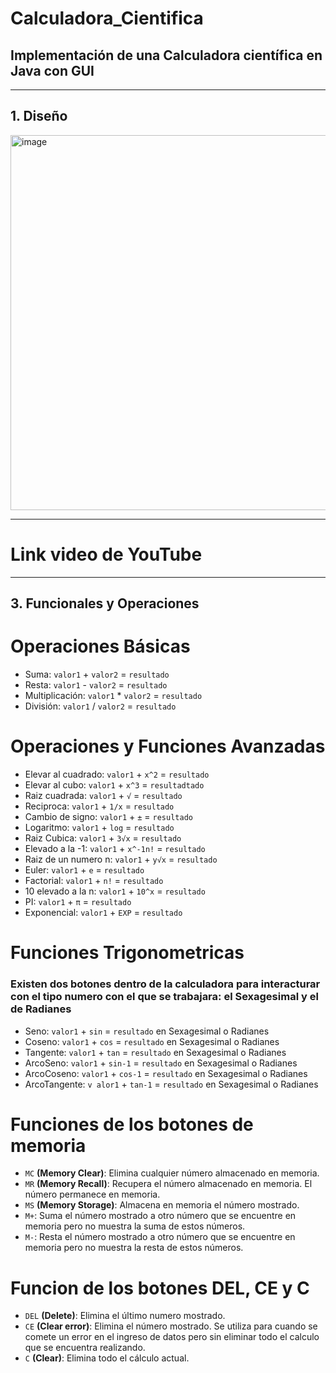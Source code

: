 # Calculadora_Cientifica
## Implementación de una Calculadora científica en Java con GUI
--- 
## 1. Diseño

 <img width="600" alt="image" src="https://user-images.githubusercontent.com/85601974/183820025-22e31847-59e3-47f1-a692-0f101a6d5462.png">
 
---
# Link video de YouTube


---
## 3. Funcionales y Operaciones

# Operaciones Básicas

+ Suma: `valor1` + `valor2` = `resultado` 
+ Resta: `valor1`  - `valor2`  = `resultado` 
+ Multiplicación: `valor1`  * `valor2` = `resultado` 
+ División: `valor1`  / `valor2`  = `resultado` 

# Operaciones y Funciones Avanzadas

+ Elevar al cuadrado: `valor1`  +  `x^2` = `resultado` 
+ Elevar al cubo: `valor1`  +  `x^3` = `resultadtado` 
+ Raiz cuadrada: `valor1`  +  `√` = `resultado` 
+ Reciproca: `valor1`  +  `1/x` = `resultado` 
+ Cambio de signo: `valor1`  +  `±` = `resultado` 
+ Logaritmo: `valor1`  +  `log` = `resultado` 
+ Raiz Cubica: `valor1`  +  `3√x` = `resultado` 
+ Elevado a la -1: `valor1`  +  `x^-1n!` =  `resultado` 
+ Raiz de un numero n: `valor1`  +  `y√x` = `resultado` 
+ Euler: `valor1`  +  `e` = `resultado` 
+ Factorial: `valor1`  +  `n!`  = `resultado` 
+ 10 elevado a la n: `valor1`  +  `10^x` = `resultado` 
+ PI: `valor1`  +  `π` = `resultado` 
+ Exponencial: `valor1`  +  `EXP` = `resultado` 

# Funciones Trigonometricas

### Existen dos botones dentro de la calculadora para interacturar con el tipo numero con el que se trabajara: el Sexagesimal y el de Radianes

+ Seno: `valor1`  +  `sin` = `resultado` en Sexagesimal o Radianes
+ Coseno: `valor1`  +  `cos` = `resultado`  en Sexagesimal o Radianes
+ Tangente: `valor1`  +  `tan` = `resultado`  en Sexagesimal o Radianes
+ ArcoSeno: `valor1`  +  `sin-1` = `resultado`  en Sexagesimal o Radianes
+ ArcoCoseno: `valor1`  +  `cos-1` = `resultado`  en Sexagesimal o Radianes
+ ArcoTangente: `v alor1`  +  `tan-1` = `resultado`  en Sexagesimal o Radianes

# Funciones de los botones de memoria

+ `MC` **(Memory Clear)**: Elimina cualquier número almacenado en memoria.
+ `MR` **(Memory Recall)**: Recupera el número almacenado en memoria. El número permanece en memoria.
+ `MS` **(Memory Storage)**: Almacena en memoria el número mostrado.
+ `M+`: Suma el número mostrado a otro número que se encuentre en memoria pero no muestra la suma de estos números.
+ `M-`: Resta el número mostrado a otro número que se encuentre en memoria pero no muestra la resta de estos números.

# Funcion de los botones DEL, CE y C

+  `DEL` **(Delete)**: Elimina el último numero mostrado.
+  `CE` **(Clear error)**: Elimina el número mostrado. Se utiliza para cuando se comete un error en el ingreso de datos pero sin eliminar todo el calculo que se encuentra realizando.
+  `C` **(Clear)**: Elimina todo el cálculo actual.
